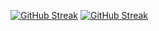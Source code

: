 [![GitHub Streak](https://streak-stats.demolab.com/?user=Nanafirdaus)](https://git.io/streak-stats)
[![GitHub Streak](https://streak-stats.demolab.com/?user=DenverCoder1&theme=neon)](https://git.io/streak-stats)

